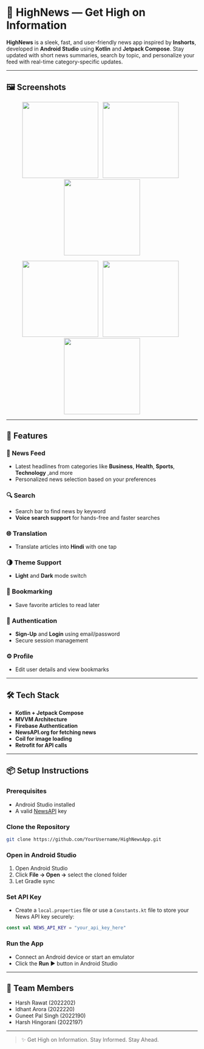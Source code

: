 # 📱 HighNews — Get High on Information

**HighNews** is a sleek, fast, and user-friendly news app inspired by **Inshorts**, developed in **Android Studio** using **Kotlin** and **Jetpack Compose**. Stay updated with short news summaries, search by topic, and personalize your feed with real-time category-specific updates.

---

## 🖼️ Screenshots

<p align="center">
  <img src="https://github.com/Guneet-Pal-Singh/HIGH-News/NewsAppScreenShots/LogIn.jpg" width="200"/>
  &nbsp;
  <img src="https://github.com/Guneet-Pal-Singh/HighNewsApp/raw/main/assets/login_screen.jpg" width="200"/>
  &nbsp;
  <img src="https://github.com/Guneet-Pal-Singh/HighNewsApp/raw/main/assets/news_screen.jpg" width="200"/>
</p>

<p align="center">
  <img src="https://github.com/Guneet-Pal-Singh/HighNewsApp/raw/main/assets/translation.jpg" width="200"/>
  &nbsp;
  <img src="https://github.com/Guneet-Pal-Singh/HighNewsApp/raw/main/assets/profile.jpg" width="200"/>
  &nbsp;
  <img src="https://github.com/Guneet-Pal-Singh/HighNewsApp/raw/main/assets/search.jpg" width="200"/>
</p>

---

## 🚀 Features

### 📰 News Feed
- Latest headlines from categories like **Business**, **Health**, **Sports**, **Technology** ,and more
- Personalized news selection based on your preferences

### 🔍 Search
- Search bar to find news by keyword
- **Voice search support** for hands-free and faster searches
  
### 🌐 Translation
- Translate articles into **Hindi** with one tap

### 🌗 Theme Support
- **Light** and **Dark** mode switch

### 🔖 Bookmarking
- Save favorite articles to read later

### 👤 Authentication
- **Sign-Up** and **Login** using email/password
- Secure session management

### ⚙️ Profile
- Edit user details and view bookmarks

---

## 🛠️ Tech Stack

- **Kotlin + Jetpack Compose**
- **MVVM Architecture**
- **Firebase Authentication**
- **NewsAPI.org for fetching news**
- **Coil for image loading**
- **Retrofit for API calls**

---

## 📦 Setup Instructions

### Prerequisites

- Android Studio installed
- A valid [NewsAPI](https://newsapi.org/) key

### Clone the Repository

```bash
git clone https://github.com/YourUsername/HighNewsApp.git
```

### Open in Android Studio

1. Open Android Studio
2. Click **File → Open →** select the cloned folder
3. Let Gradle sync

### Set API Key

- Create a `local.properties` file or use a `Constants.kt` file to store your News API key securely:

```kotlin
const val NEWS_API_KEY = "your_api_key_here"
```

### Run the App

- Connect an Android device or start an emulator
- Click the **Run** ▶️ button in Android Studio

---

## 👥 Team Members

- Harsh Rawat (2022202)
- Idhant Arora (2022220)  
- Guneet Pal Singh (2022190)  
- Harsh Hingorani (2022197)

---

> ✨ Get High on Information. Stay Informed. Stay Ahead.
